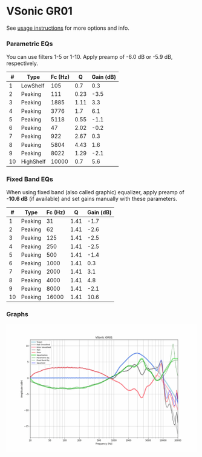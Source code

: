 # VSonic GR01
See [usage instructions](https://github.com/jaakkopasanen/AutoEq#usage) for more options and info.

### Parametric EQs
You can use filters 1-5 or 1-10. Apply preamp of -6.0 dB or -5.9 dB, respectively.

|   # | Type      |   Fc (Hz) |    Q |   Gain (dB) |
|-----|-----------|-----------|------|-------------|
|   1 | LowShelf  |       105 | 0.7  |         0.3 |
|   2 | Peaking   |       111 | 0.23 |        -3.5 |
|   3 | Peaking   |      1885 | 1.11 |         3.3 |
|   4 | Peaking   |      3776 | 1.7  |         6.1 |
|   5 | Peaking   |      5118 | 0.55 |        -1.1 |
|   6 | Peaking   |        47 | 2.02 |        -0.2 |
|   7 | Peaking   |       922 | 2.67 |         0.3 |
|   8 | Peaking   |      5804 | 4.43 |         1.6 |
|   9 | Peaking   |      8022 | 1.29 |        -2.1 |
|  10 | HighShelf |     10000 | 0.7  |         5.6 |

### Fixed Band EQs
When using fixed band (also called graphic) equalizer, apply preamp of **-10.6 dB** (if available) and set gains manually with these parameters.

|   # | Type    |   Fc (Hz) |    Q |   Gain (dB) |
|-----|---------|-----------|------|-------------|
|   1 | Peaking |        31 | 1.41 |        -1.7 |
|   2 | Peaking |        62 | 1.41 |        -2.6 |
|   3 | Peaking |       125 | 1.41 |        -2.5 |
|   4 | Peaking |       250 | 1.41 |        -2.5 |
|   5 | Peaking |       500 | 1.41 |        -1.4 |
|   6 | Peaking |      1000 | 1.41 |         0.3 |
|   7 | Peaking |      2000 | 1.41 |         3.1 |
|   8 | Peaking |      4000 | 1.41 |         4.8 |
|   9 | Peaking |      8000 | 1.41 |        -2.1 |
|  10 | Peaking |     16000 | 1.41 |        10.6 |

### Graphs
![](./VSonic%20GR01.png)
